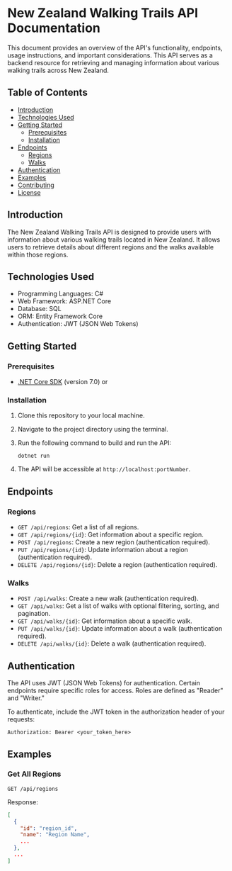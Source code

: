 # New Zealand Walking Trails API Documentation

This document provides an overview of the API's functionality, endpoints, usage instructions, and important considerations. This API serves as a backend resource for retrieving and managing information about various walking trails across New Zealand.

## Table of Contents

- [Introduction](#introduction)
- [Technologies Used](#technologies-used)
- [Getting Started](#getting-started)
  - [Prerequisites](#prerequisites)
  - [Installation](#installation)
- [Endpoints](#endpoints)
  - [Regions](#regions)
  - [Walks](#walks)
- [Authentication](#authentication)
- [Examples](#examples)
- [Contributing](#contributing)
- [License](#license)

## Introduction

The New Zealand Walking Trails API is designed to provide users with information about various walking trails located in New Zealand. It allows users to retrieve details about different regions and the walks available within those regions.

## Technologies Used

- Programming Languages: C#
- Web Framework: ASP.NET Core
- Database: SQL
- ORM: Entity Framework Core
- Authentication: JWT (JSON Web Tokens)

## Getting Started

### Prerequisites

- [.NET Core SDK](https://dotnet.microsoft.com/download) (version 7.0) or 

### Installation

1. Clone this repository to your local machine.
2. Navigate to the project directory using the terminal.
3. Run the following command to build and run the API:

   ```shell
   dotnet run
   ```

4. The API will be accessible at `http://localhost:portNumber`.

## Endpoints

### Regions

- `GET /api/regions`: Get a list of all regions.
- `GET /api/regions/{id}`: Get information about a specific region.
- `POST /api/regions`: Create a new region (authentication required).
- `PUT /api/regions/{id}`: Update information about a region (authentication required).
- `DELETE /api/regions/{id}`: Delete a region (authentication required).

### Walks

- `POST /api/walks`: Create a new walk (authentication required).
- `GET /api/walks`: Get a list of walks with optional filtering, sorting, and pagination.
- `GET /api/walks/{id}`: Get information about a specific walk.
- `PUT /api/walks/{id}`: Update information about a walk (authentication required).
- `DELETE /api/walks/{id}`: Delete a walk (authentication required).

## Authentication

The API uses JWT (JSON Web Tokens) for authentication. Certain endpoints require specific roles for access. Roles are defined as "Reader" and "Writer."

To authenticate, include the JWT token in the authorization header of your requests:

```
Authorization: Bearer <your_token_here>
```

## Examples

### Get All Regions

```
GET /api/regions
```

Response:

```json
[
  {
    "id": "region_id",
    "name": "Region Name",
    ...
  },
  ...
]
```
